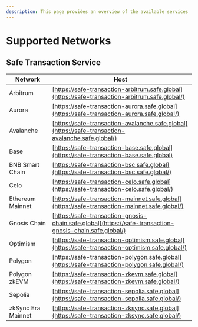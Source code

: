 ```yaml
---
description: This page provides an overview of the available services
---
```


# Supported Networks

## Safe Transaction Service

| Network                      | Host                                                                                                     |
| ---------------------------- | -------------------------------------------------------------------------------------------------------- |
| Arbitrum                     | [https://safe-transaction-arbitrum.safe.global](https://safe-transaction-arbitrum.safe.global/)          |
| Aurora                       | [https://safe-transaction-aurora.safe.global](https://safe-transaction-aurora.safe.global/)              |
| Avalanche                    | [https://safe-transaction-avalanche.safe.global](https://safe-transaction-avalanche.safe.global/)        |
| Base                         | [https://safe-transaction-base.safe.global](https://safe-transaction-base.safe.global)                   |
| BNB Smart Chain              | [https://safe-transaction-bsc.safe.global](https://safe-transaction-bsc.safe.global/)                    |
| Celo                         | [https://safe-transaction-celo.safe.global](https://safe-transaction-celo.safe.global/)                  |
| Ethereum Mainnet             | [https://safe-transaction-mainnet.safe.global](https://safe-transaction-mainnet.safe.global/)            |
| Gnosis Chain                 | [https://safe-transaction-gnosis-chain.safe.global](https://safe-transaction-gnosis-chain.safe.global/)  |
| Optimism                     | [https://safe-transaction-optimism.safe.global](https://safe-transaction-optimism.safe.global/)          |
| Polygon                      | [https://safe-transaction-polygon.safe.global](https://safe-transaction-polygon.safe.global/)            |
| Polygon zkEVM                | [https://safe-transaction-zkevm.safe.global](https://safe-transaction-zkevm.safe.global/)                |
| Sepolia                      | [https://safe-transaction-sepolia.safe.global](https://safe-transaction-sepolia.safe.global/)            |
| zkSync Era Mainnet           | [https://safe-transaction-zksync.safe.global](https://safe-transaction-zksync.safe.global/)              |

